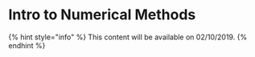 # Intro to Numerical Methods

{% hint style="info" %}
This content will be available on 02/10/2019.
{% endhint %}

